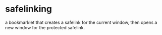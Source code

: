 # safelinking

a bookmarklet that creates a safelink for the current window, then opens a new window for the protected safelink.

